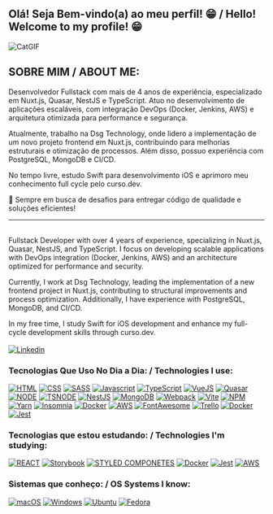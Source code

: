 ## Olá! Seja Bem-vindo(a) ao meu perfil! 😁 / Hello! Welcome to my profile! 😁

![CatGIF](https://user-images.githubusercontent.com/65895389/197408836-1a7794fd-f795-45d7-9839-90ef67667e32.gif)


## SOBRE MIM / ABOUT ME: 

Desenvolvedor Fullstack com mais de 4 anos de experiência, especializado em Nuxt.js, Quasar, NestJS e TypeScript. Atuo no desenvolvimento de aplicações escaláveis, com integração DevOps (Docker, Jenkins, AWS) e arquitetura otimizada para performance e segurança.

Atualmente, trabalho na Dsg Technology, onde lidero a implementação de um novo projeto frontend em Nuxt.js, contribuindo para melhorias estruturais e otimização de processos. Além disso, possuo experiência com PostgreSQL, MongoDB e CI/CD.

No tempo livre, estudo Swift para desenvolvimento iOS e aprimoro meu conhecimento full cycle pelo curso.dev.

🚀 Sempre em busca de desafios para entregar código de qualidade e soluções eficientes!
<br>
<hr>
<br>
Fullstack Developer with over 4 years of experience, specializing in Nuxt.js, Quasar, NestJS, and TypeScript. I focus on developing scalable applications with DevOps integration (Docker, Jenkins, AWS) and an architecture optimized for performance and security.

Currently, I work at Dsg Technology, leading the implementation of a new frontend project in Nuxt.js, contributing to structural improvements and process optimization. Additionally, I have experience with PostgreSQL, MongoDB, and CI/CD.

In my free time, I study Swift for iOS development and enhance my full-cycle development skills through curso.dev.
<br><br>
[![Linkedin](https://img.shields.io/badge/LinkedIn-0077B5?style=for-the-badge&logo=linkedin&logoColor=white)](https://www.linkedin.com/in/yuriv13/)



### Tecnologias Que Uso No Dia a Dia: / Technologies I use:


[![HTML](https://img.shields.io/badge/HTML5-E34F26?style=for-the-badge&logo=html5&logoColor=white)](#)
[![CSS](https://img.shields.io/badge/CSS3-1572B6?style=for-the-badge&logo=css3&logoColor=white)](#)
[![SASS](https://img.shields.io/badge/Sass-CC6699?style=for-the-badge&logo=sass&logoColor=white)](#)
[![Javascript](https://img.shields.io/badge/JavaScript-F7DF1E?style=for-the-badge&logo=javascript&logoColor=black)](#)
[![TypeScript](https://img.shields.io/badge/TypeScript-007ACC?style=for-the-badge&logo=typescript&logoColor=white)](#)
[![VueJS](https://img.shields.io/badge/Vue.js-35495E?style=for-the-badge&logo=vuedotjs&logoColor=4FC08D)](#)
[![Quasar](https://img.shields.io/badge/Quasar-1976D2?style=for-the-badge&logo=quasar&logoColor=white)](#)
[![NODE](https://img.shields.io/badge/Node.js-43853D?style=for-the-badge&logo=node.js&logoColor=white)](#)
[![TSNODE](https://img.shields.io/badge/ts--node-3178C6?style=for-the-badge&logo=ts-node&logoColor=white)](#)
[![NestJS](https://img.shields.io/badge/nestjs-E0234E?style=for-the-badge&logo=nestjs&logoColor=white)](#)
[![MongoDB](https://img.shields.io/badge/MongoDB-4EA94B?style=for-the-badge&logo=mongodb&logoColor=white)](#)
[![Webpack](https://img.shields.io/badge/Webpack-8DD6F9?style=for-the-badge&logo=Webpack&logoColor=white)](#)
[![Vite](https://img.shields.io/badge/vite-%23646CFF.svg?style=for-the-badge&logo=vite&logoColor=white)](#)
[![NPM](https://img.shields.io/badge/npm-CB3837?style=for-the-badge&logo=npm&logoColor=white)](#)
[![Yarn](https://img.shields.io/badge/Yarn-2C8EBB?style=for-the-badge&logo=yarn&logoColor=white)](#)
[![Insomnia](https://img.shields.io/badge/Insomnia-5849be?style=for-the-badge&logo=Insomnia&logoColor=white)](#)
[![Docker](https://img.shields.io/badge/Docker-2CA5E0?style=for-the-badge&logo=docker&logoColor=white)](#)
[![AWS](https://img.shields.io/badge/Amazon_AWS-232F3E?style=for-the-badge&logo=amazon-aws&logoColor=white)](#)
[![FontAwesome](https://img.shields.io/badge/Font_Awesome-339AF0?style=for-the-badge&logo=fontawesome&logoColor=white)](#)
[![Trello](https://img.shields.io/badge/Trello-0052CC?style=for-the-badge&logo=trello&logoColor=white)](#)
[![Docker](https://img.shields.io/badge/Docker-2CA5E0?style=for-the-badge&logo=docker&logoColor=white)](#)
[![Jest](https://img.shields.io/badge/Jest-C21325?style=for-the-badge&logo=jest&logoColor=white)](#)


### Tecnologias que estou estudando: / Technologies I'm studying:

[![REACT](https://img.shields.io/badge/React-20232A?style=for-the-badge&logo=react&logoColor=61DAFB)](#)
[![Storybook](https://img.shields.io/badge/-Storybook-FF4785?style=for-the-badge&logo=storybook&logoColor=white)](#)
[![STYLED COMPONETES](https://img.shields.io/badge/styled--components-DB7093?style=for-the-badge&logo=styled-components&logoColor=white)](#)
[![Docker](https://img.shields.io/badge/Docker-2CA5E0?style=for-the-badge&logo=docker&logoColor=white)](#)
[![Jest](https://img.shields.io/badge/Jest-C21325?style=for-the-badge&logo=jest&logoColor=white)](#)
[![AWS](https://img.shields.io/badge/Amazon_AWS-232F3E?style=for-the-badge&logo=amazon-aws&logoColor=white)](#)


### Sistemas que conheço: / OS Systems I know:

[![macOS](https://img.shields.io/badge/mac%20os-000000?style=for-the-badge&logo=macos&logoColor=F0F0F0)](#)
[![Windows](https://img.shields.io/badge/Windows-0078D6?style=for-the-badge&logo=windows&logoColor=white)](#)
[![Ubuntu](https://img.shields.io/badge/Ubuntu-E95420?style=for-the-badge&logo=ubuntu&logoColor=white)](#)
[![Fedora](https://img.shields.io/badge/Fedora-294172?style=for-the-badge&logo=fedora&logoColor=white)](#)
[![]()](#)
[![]()](#)
[![]()](#)

